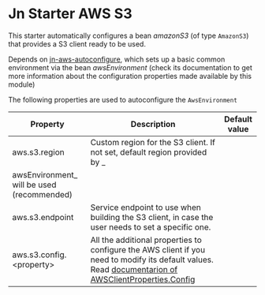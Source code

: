 # Jn Starter AWS S3

This starter automatically configures a bean _amazonS3_ (of type `AmazonS3`) that provides a S3 client ready to be used.

Depends on [jn-aws-autoconfigure](../jn-aws-autoconfigure/README.md), which sets up a basic common environment via the
bean _awsEnvironment_
(check its documentation to get more information about the configuration properties made available by this module)

The following properties are used to autoconfigure the `AwsEnvironment`

| Property               | Description                                                                | Default value  |
| ---------------------- | -------------------------------------------------------------------------- | -------------- |
| aws.s3.region | Custom region for the S3 client. If not set, default region provided by _
awsEnvironment_ will be used (recommended) | |
| aws.s3.endpoint  | Service endpoint to use when building the S3 client, in case the user needs to set a specific one.  | |
| aws.s3.config.&lt;property&gt;  |  All the additional properties to configure the AWS client if you need to modify its default values. Read [documentarion of AWSClientProperties.Config](../jn-aws-autoconfigure/README.md#awsclientproperties-doc)  | |

